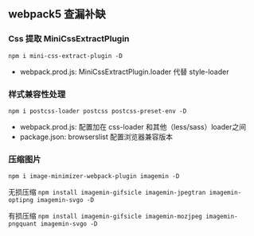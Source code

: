 ## webpack5 查漏补缺

### Css 提取 MiniCssExtractPlugin
` npm i mini-css-extract-plugin -D `
- webpack.prod.js: MiniCssExtractPlugin.loader 代替 style-loader

### 样式兼容性处理
` npm i postcss-loader postcss postcss-preset-env -D `
- webpack.prod.js: 配置加在 css-loader 和其他（less/sass）loader之间
- package.json: browserslist 配置浏览器兼容版本

### 压缩图片
`npm i image-minimizer-webpack-plugin imagemin -D`

无损压缩
`npm install imagemin-gifsicle imagemin-jpegtran imagemin-optipng imagemin-svgo -D`

有损压缩
`npm install imagemin-gifsicle imagemin-mozjpeg imagemin-pngquant imagemin-svgo -D`
